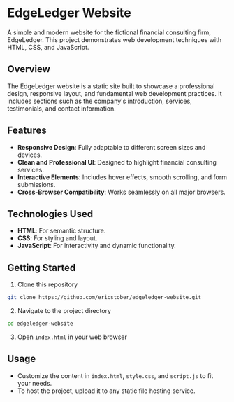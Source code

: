 # EdgeLedger Website

A simple and modern website for the fictional financial consulting firm, EdgeLedger. This project demonstrates web development techniques with HTML, CSS, and JavaScript.

## Overview

The EdgeLedger website is a static site built to showcase a professional design, responsive layout, and fundamental web development practices. It includes sections such as the company's introduction, services, testimonials, and contact information.

## Features

- **Responsive Design**: Fully adaptable to different screen sizes and devices.
- **Clean and Professional UI**: Designed to highlight financial consulting services.
- **Interactive Elements**: Includes hover effects, smooth scrolling, and form submissions.
- **Cross-Browser Compatibility**: Works seamlessly on all major browsers.

## Technologies Used

- **HTML**: For semantic structure.
- **CSS**: For styling and layout.
- **JavaScript**: For interactivity and dynamic functionality.

## Getting Started

1. Clone this repository

```bash
git clone https://github.com/ericstober/edgeledger-website.git
```

2. Navigate to the project directory

```bash
cd edgeledger-website
```

3. Open `index.html` in your web browser

## Usage

- Customize the content in `index.html`, `style.css`, and `script.js` to fit your needs.
- To host the project, upload it to any static file hosting service.
